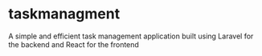 # taskmanagment
A simple and efficient task management application built using Laravel for the backend and React for the frontend
